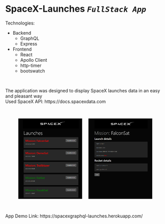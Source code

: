 # SpaceX-Launches *`FullStack App`*
Technologies:
  - Backend
    - GraphQL
    - Express
  - Frontend
    - React
    - Apollo Client
    - http-timer
    - bootswatch
</br>
<p>
  The application was designed to display SpaceX launches data in an easy and pleasant way </br>
  Used SpaceX API: https://docs.spacexdata.com
</p>
</br>
<p align="center">
  <img src="https://github.com/Azkii/SpaceX-Launches/blob/master/readmeFiles/spaceX1.png" align="center" width="40%" >
  &nbsp;&nbsp;&nbsp;
  <img src="https://github.com/Azkii/SpaceX-Launches/blob/master/readmeFiles/spaceX2.png" align="center"  width="40%">
</p>
</br>
<p> App Demo Link: https://spacexgraphql-launches.herokuapp.com/ </p>
